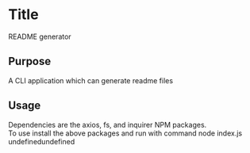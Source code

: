 # Title
README generator

## Purpose
A CLI application which can generate readme files

## Usage
Dependencies are the axios, fs, and inquirer NPM packages.  
To use install the above packages and run with command node index.js
undefinedundefined
